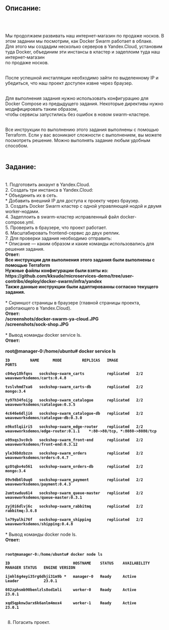 <h2>Описание: </h2><br><br>

Мы продолжаем развивать наш интернет-магазин по продаже носков. В этом задании мы посмотрим, как Docker Swarm работает в облаке. <br>
Для этого мы создадим несколько серверов в Yandex.Cloud, установим туда Docker, объединим эти инстансы в кластер и задеплоим туда наш интернет-магазин <br>
по продаже носков.<br><br>

После успешной инсталляции необходимо зайти по выделенному IP и убедиться, что наш проект доступен извне через браузер.<br><br>

Для выполнения задания нужно использовать конфигурацию для Docker Compose из предыдущего задания. Некоторые директивы нужно модифицировать таким образом,<br>
чтобы сервисы запустились без ошибок в новом swarm-кластере.<br><br>

Все инструкции по выполнению этого задания выполнены с помощью Terraform. Если у вас возникают сложности с выполнением, вы можете посмотреть решение. 
Можно выполнять задание любым удобным способом.<br><br>
<h2>Задание: </h2>
<br>
1. Подготовить аккаунт в Yandex.Cloud. <br>
2. Создать три инстанса в Yandex.Cloud: <br>
 *  Объединить их в сеть.<br>
 *  Добавить внешний IP для доступа к проекту через браузер.<br>
3. Создать Docker Swarm кластер с одной управляющей нодой и двумя worker-нодами. <br>
4. Задеплоить в swarm-кластер исправленный файл docker-compose.yml. <br>
5. Проверить в браузере, что проект работает. <br>
6. Масштабировать frontend-сервис до двух реплик. <br>
7. Для проверки задания необходимо отправить:<br>
 *  Описание — каким образом и какие команды использовались для решения задания.<br>
<b> Ответ: <br>
Все инструкции для выполнения этого задания были выполнены с помощью Terraform <br>
Нужные файлы конфигурации были взяты из: https://github.com/kksudo/microservices-demo/tree/user-contribs/deploy/docker-swarm/infra/yandex <br>
Также данные инструкции были адаптированны согласно текущего задания. <br><br></b>
 *  Скриншот страницы в браузере (главной страницы проекта, работающего в Yandex.Cloud).<br>
<b> Ответ: <br>
/screenshots/docker-swarm-ya-cloud.JPG  <br>
/screenshots/sock-shop.JPG               <br><br></b>
 *  Вывод команды docker service ls. <br>
<b> Ответ: <br> <br>
root@manager-0:/home/ubuntu# docker service ls   <br>
<code>
ID         NAME      MODE         REPLICAS   IMAGE                                PORTS <br>
c04wy18hfqns   sockshop-swarm_carts          replicated   2/2        weaveworksdemos/carts:0.4.8                 <br>
tvslvhmd7xa6   sockshop-swarm_carts-db       replicated   2/2        mongo:3.4                                   <br>
ty97h34foijg   sockshop-swarm_catalogue      replicated   2/2        weaveworksdemos/catalogue:0.3.5             <br>
4c646e6dlji6   sockshop-swarm_catalogue-db   replicated   2/2        weaveworksdemos/catalogue-db:0.3.0          <br>
n9ko5lqiiri5   sockshop-swarm_edge-router    replicated   2/2        weaveworksdemos/edge-router:0.1.1    *:80->80/tcp, *:8080->8080/tcp <br>
o09xqs3vc0cb   sockshop-swarm_front-end      replicated   2/2        weaveworksdemos/front-end:0.3.12             <br>
yle36b0zbzzn   sockshop-swarm_orders         replicated   2/2        weaveworksdemos/orders:0.4.7                 <br>
qz8tqbv4o561   sockshop-swarm_orders-db      replicated   2/2        mongo:3.4                                     <br>
09v9db6l0uq6   sockshop-swarm_payment        replicated   2/2        weaveworksdemos/payment:0.4.3                 <br>
2umtxwduu614   sockshop-swarm_queue-master   replicated   2/2        weaveworksdemos/queue-master:0.3.1            <br>
zyj0i6dlvj6c   sockshop-swarm_rabbitmq       replicated   2/2        rabbitmq:3.6.8                                <br>
ln79yalhi76f   sockshop-swarm_shipping       replicated   2/2        weaveworksdemos/shipping:0.4.8                </code><br><br></b>
 *  Вывод команды docker node ls. <br>
<b> Ответ: <br><br>
  <code>
root@manager-0:/home/ubuntu# docker node ls  <br>
ID                            HOSTNAME    STATUS    AVAILABILITY   MANAGER STATUS   ENGINE VERSION <br>
ijmhl6g4eyi35rg6dhji31m9b *   manager-0   Ready     Active         Leader           23.0.1          <br>
082zphsmb90benlzls8od1mli     worker-0    Ready     Active                          23.0.1          <br>
xqd5qpknw3arx6k6anlm4mox4     worker-1    Ready     Active                          23.0.1          </code><br><br></b>

8. Погасить проект. <br> 

